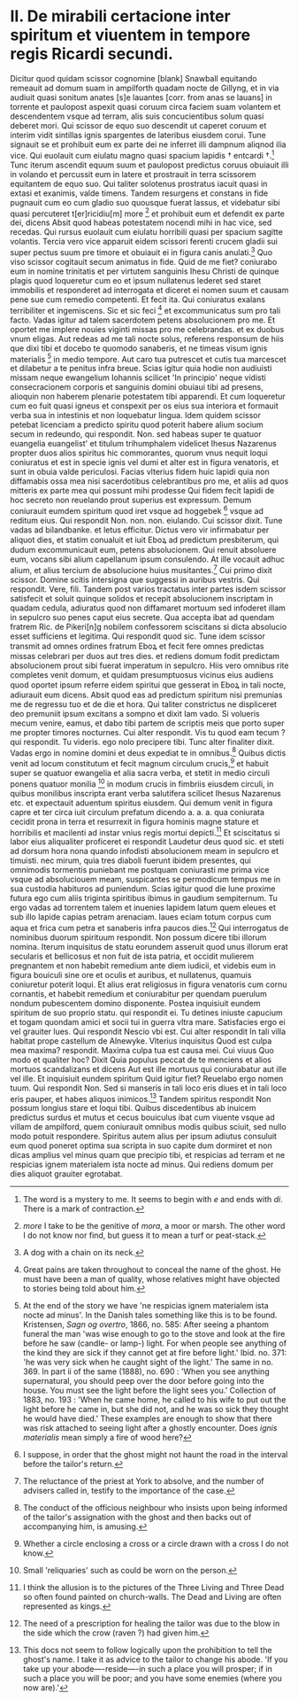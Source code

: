 
# II. De mirabili certacione inter spiritum et viuentem in tempore regis Ricardi secundi.

Dicitur quod quidam scissor cognomine \[blank\] Snawball equitando
remeauit ad domum suam in ampilforth quadam nocte de Gillyng, et in
via audiuit quasi sonitum anates \[s\]e lauantes \[corr. from anas se lauans\]
in torrente et paulopost aspexit quasi coruum circa faciem suam volantem
et descendentem vsque ad terram, alis suis concucientibus solum quasi
deberet mori. Qui scissor de equo suo descendit ut caperet coruum et
interim vidit sintillas ignis spargentes de lateribus eiusdem corui. Tune
signauit se et prohibuit eum ex parte dei ne inferret illi dampnum aliqnod
ilia vice. Qui euolauit cum eiulatu magno quasi spacium lapidis † entcardi †.[^1]
Tunc iterum ascendit equum suum et paulopost predictus coruus obuiauit
illi in volando et percussit eum in latere et prostrauit in terra scissorem
equitantem de equo suo. Qui taliter solotenus prostratus iacuit quasi in
extasi et exanimis, valde timens. Tandem resurgens et constans in fide
pugnauit cum eo cum gladio suo quousque fuerat lassus, et videbatur sibi
quasi percuteret t\[er\]ricidiu\[m\] more [^2] et prohibuit eum et defendit ex parte
dei, dicens Absit quod habeas potestatem nocendi mihi in hac vice, sed
recedas. Qui rursus euolauit cum eiulatu horribili quasi per spacium
sagitte volantis. Tercia vero vice apparuit eidem scissori ferenti crucem
gladii sui super pectus suum pre timore et obuiauit ei in figura canis
anulati.[^3] Quo viso scissor cogitauit secum animatus in fide. Quid de
me fiet? coniurabo eum in nomine trinitatis et per virtutem sanguinis
Ihesu Christi de quinque plagis quod loqueretur cum eo et ipsum nullatenus
lederet sed staret immobilis et responderet ad interrogata et diceret ei
nomen suum et causam pene sue cum remedio competenti. Et fecit
ita. Qui coniuratus exalans terribiliter et ingemiscens. Sic et sic feci [^4]
et excommunicatus sum pro tali facto. Vadas igitur ad talem sacerdotem
petens absolucionem pro me. Et oportet me implere nouies viginti missas
pro me celebrandas. et ex duobus vnum eligas. Aut redeas ad me tali
nocte solus, referens responsum de hiis que dixi tibi et docebo te quomodo
sanaberis, et ne timeas visum ignis materialis [^5] in medio tempore. Aut
caro tua putrescet et cutis tua marcescet et dilabetur a te penitus infra
breue. Scias igitur quia hodie non audiuisti missam neque ewangelium
Iohannis scilicet 'In principio' neque vidisti consecracionem corporis et
sanguinis domini obuiaui tibi ad presens, alioquin non haberem plenarie
potestatem tibi apparendi. Et cum loqueretur cum eo fuit quasi igneus
et conspexit per os eius sua interiora et formauit verba sua in intestinis et
non loquebatur lingua. Idem quidem scissor petebat licenciam a predicto
spiritu quod poterit habere alium socium secum in redeundo, qui respondit.
Non. sed habeas super te quatuor euangelia euangelist' et titulum trihumphalem videlicet Ihesus Nazarenus propter duos alios spiritus hic commorantes, quorum vnus nequit loqui coniuratus et est in specie ignis vel
dumi et alter est in figura venatoris, et sunt in obuia valde periculosi.
Facias vlterius fidem huic lapidi quia non diffamabis ossa mea nisi sacerdotibus celebrantibus pro me, et aliis ad quos mitteris ex parte mea
qui possunt mihi prodesse Qui fidem fecit lapidi de hoc secreto non
reuelando prout superius est expressum. Demum coniurauit eumdem
spiritum quod iret vsque ad hoggebek [^6] vsque ad reditum eius. Qui
respondit Non. non. non. eiulando. Cui scissor dixit. Tune vadas ad
bilandbanke. et letus efficitur. Dictus vero vir infirmabatur per aliquot
dies, et statim conualuit et iuit Eboꝝ ad predictum presbiterum, qui
dudum excommunicauit eum, petens absolucionem. Qui renuit absoluere
eum, vocans sibi alium capellanum ipsum consulendo. At ille vocauit
adhuc alium, et alius tercium de absolucione huius musitantes.[^7] Cui primo
dixit scissor. Domine scitis intersigna que suggessi in auribus vestris.
Qui respondit. Vere, fili. Tandem post varios tractatus inter partes
isdem scissor satisfecit et soluit quinque solidos et recepit absolucionem
inscriptam in quadam cedula, adiuratus quod non diffamaret mortuum
sed infoderet illam in sepulcro suo penes caput eius secrete. Qua accepta
ibat ad quendam fratrem Ric. de Pikeri\[n\]g nobilem confessorem sciscitans
si dicta absolucio esset sufficiens et legitima. Qui respondit quod sic.
Tune idem scissor transmit ad omnes ordines fratrum Eboꝝ et fecit fere
omnes predictas missas celebrari per duos aut tres dies. et rediens domum
fodit predictam absolucionem prout sibi fuerat imperatum in sepulcro.
Hiis vero omnibus rite completes venit domum, et quidam presumptuosus
vicinus eius audiens quod oportet ipsum referre eidem spiritui que gesserat
in Eboꝝ in tali nocte, adiurauit eum dicens. Absit quod eas ad predictum
spiritum nisi premunias me de regressu tuo et de die et hora. Qui taliter
constrictus ne displiceret deo premuniit ipsum excitans a sompno et dixit
Iam vado. Si volueris mecum venire, eamus, et dabo tibi partem de
scriptis meis que porto super me propter timores nocturnes. Cui alter
respondit. Vis tu quod eam tecum ? qui respondit. Tu videris. ego nolo
precipere tibi. Tunc alter finaliter dixit. Vadas ergo in nomine domini
et deus expediat te in omnibus.[^8] Quibus dictis venit ad locum constitutum
et fecit magnum circulum crucis,[^9] et habuit super se quatuor ewangelia et
alia sacra verba, et stetit in medio circuli ponens quatuor monilia [^10] in
modum crucis in fimbriis eiusdem circuli, in quibus monilibus inscripta
erant verba salutifera scilicet Ihesus Nazarenus etc. et expectauit aduentum spiritus eiusdem. Qui demum venit in figura capre et ter circa iuit
circulum prefatum dicendo a. a. a. qua coniurata cecidit prona in terra
et resurrexit in figura hominis magne stature et horribilis et macilenti ad
instar vnius regis mortui depicti.[^11] Et sciscitatus si labor eius aliqualiter
proficeret ei respondit Laudetur deus quod sic. et steti ad dorsum hora nona quando infodisti absolucionem meam in sepulcro et timuisti.
nec mirum, quia tres diaboli fuerunt ibidem presentes, qui omnimodis
tormentis puniebant me postquam coniurasti me prima vice vsque ad
absoluciouem meam, suspicantes se permodicum tempus me in sua custodia
habituros ad puniendum. Scias igitur quod die lune proxime futura ego
cum aliis triginta spiritibus ibimus in gaudium sempiternum. Tu ergo
vadas ad torrentem talem et inuenies lapidem latum quem eleues et
sub illo lapide capias petram arenaciam. laues eciam totum corpus cum
aqua et frica cum petra et sanaberis infra paucos dies.[^12] Qui interrogatus
de nominibus duorum spirituum respondit. Non possum dicere tibi
illorum nomina. Iterum inquisitus de statu eorundem asseruit quod unus
illorum erat secularis et bellicosus et non fuit de ista patria, et occidit
mulierem pregnantem et non habebit remedium ante diem iudicii, et
videbis eum in figura bouiculi sine ore et oculis et auribus, et nullatenus,
quamuis coniuretur poterit loqui. Et alius erat religiosus in figura venatoris cum cornu cornantis, et habebit remedium et coniurabitur per
quendam puerulum nondum pubescentem domino disponente. Postea
inquisiuit eundem spiritum de suo proprio statu. qui respondit ei. Tu
detines iniuste capucium et togam quondam amici et socii tui in guerra
vltra mare. Satisfacies ergo ei vel grauiter lues. Qui respondit Nescio
vbi est. Cui alter respondit In tali villa habitat prope castellum de
Alnewyke. Vlterius inquisitus Quod est culpa mea maxima? respondit.
Maxima culpa tua est causa mei. Cui viuus Quo modo et qualiter hoc?
Dixit Quia populus peccat de te menciens et alios mortuos scandalizans
et dicens Aut est ille mortuus qui coniurabatur aut ille vel ille. Et inquisiuit eundem spiritum Quid igitur fiet? Reuelabo ergo nomen tuum.
Qui respondit Non. Sed si manseris in tali loco eris diues et in tali
loco eris pauper, et habes aliquos inimicos.[^13] Tandem spiritus respondit
Non possum longius stare et loqui tibi. Quibus discedentibus ab inuicem
predictus surdus et mutus et cecus bouiculus ibat cum viuente vsque ad
villam de ampilford, quem coniurauit omnibus modis quibus sciuit, sed
nullo modo potuit respondere. Spiritus autem alius per ipsum adiutus
consuluit eum quod poneret optima sua scripta in suo capite dum dormiret
et non dicas amplius vel minus quam que precipio tibi, et respicias ad
terram et ne respicias ignem materialem ista nocte ad minus. Qui rediens
domum per dies aliquot grauiter egrotabat.


[^1]: The word is a mystery to me. It seems to begin with *e* and ends with *di*. There is a mark of contraction.

[^2]: *more* I take to be the genitive of *mora*, a moor or marsh. The other word I do not know nor find, but guess it to mean a turf or peat-stack.

[^3]: A dog with a chain on its neck.

[^4]: Great pains are taken throughout to conceal the name of the ghost. He must have been a man of quality, whose relatives might have objected to stories being told about him.

[^5]: At the end of the story we have 'ne respicias ignem materialem ista nocte ad minus'. In the Danish tales something like this is to be found. Kristensen, *Sagn og overtro*, 1866, no. 585: After seeing a phantom funeral the man 'was wise enough to go to the stove and look at the fire before he saw (candle- or lamp-) light. For when people see anything of the kind they are sick if they cannot get at fire before light.' Ibid. no. 371: 'he was very sick when he caught sight of the light.' The same in no. 369. In part ii of the same (1888), no. 690 : 'When you see anything supernatural, you should peep over the door before going into the house. You must see the light before the light sees you.' Collection of 1883, no. 193 : 'When he came home, he called to his wife to put out the light before he came in, but she did not, and he was so sick they thought he would have died.' These examples are enough to show that there was risk attached to seeing light after a ghostly encounter. Does *ignis materialis* mean simply a fire of wood here?

[^6]: I suppose, in order that the ghost might not haunt the road in the interval before the tailor's return. 

[^7]: The reluctance of the priest at York to absolve, and the number of advisers called in, testify to the importance of the case.

[^8]: The conduct of the officious neighbour who insists upon being informed of the tailor's assignation with the ghost and then backs out of accompanying him, is amusing.

[^9]: Whether a circle enclosing a cross or a circle drawn with a cross I do not know.

[^10]: Small 'reliquaries' such as could be worn on the person.

[^11]: I think the allusion is to the pictures of the Three Living and Three Dead so often found painted on church-walls. The Dead and Living are often represented as kings.

[^12]: The need of a prescription for healing the tailor was due to the blow in the side which the crow (raven ?) had given him.

[^13]: This docs not seem to follow logically upon the prohibition to tell the ghost's name. I take it as advice to the tailor to change his abode. 'If you take up your abode—-reside—-in such a place you will prosper; if in such a place you will be poor; and you have some enemies (where you now are).'
